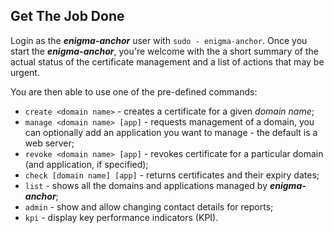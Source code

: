 ## Get The Job Done

Login as the ***enigma-anchor*** user with `sudo - enigma-anchor`. Once you start the ***enigma-anchor***, you're welcome with the a short summary of the actual status of the certificate management and a list of actions that may be urgent.

You are then able to use one of the pre-defined commands:

* `create <domain name>` - creates a certificate for a given *domain name*; 
* `manage <domain name> [app]` - requests management of a domain, you can optionally add an application you want to manage - the default is a web server;
* `revoke <domain name> [app]` - revokes certificate for a particular domain (and application, if specified);
* `check [domain name] [app]` - returns certificates and their expiry dates;
* `list` - shows all the domains and applications managed by ***enigma-anchor***; 
* `admin` - show and allow changing contact details for reports;
* `kpi` - display key performance indicators (KPI).

